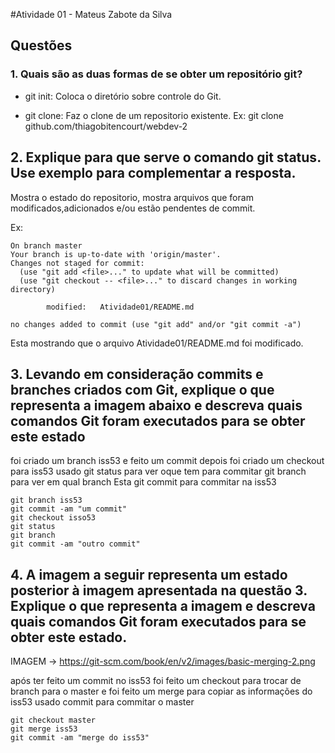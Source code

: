  #Atividade 01 -  Mateus Zabote da Silva

## Questões

### 1. Quais são as duas formas de se obter um repositório git?

- git init: Coloca o diretório sobre controle do Git.

- git clone: Faz o clone de um repositorio existente.
Ex: git clone github.com/thiagobitencourt/webdev-2

## 2. Explique para que serve o comando git status. Use exemplo para complementar a resposta.

Mostra o estado do repositorio, mostra arquivos que foram modificados,adicionados e/ou estão pendentes de commit.

Ex:
```
On branch master
Your branch is up-to-date with 'origin/master'.
Changes not staged for commit:
  (use "git add <file>..." to update what will be committed)
  (use "git checkout -- <file>..." to discard changes in working directory)

        modified:   Atividade01/README.md

no changes added to commit (use "git add" and/or "git commit -a")
```
Esta mostrando que o arquivo Atividade01/README.md foi modificado.


## 3. Levando em consideração commits e branches criados com Git, explique o que representa a imagem abaixo e descreva quais comandos Git foram executados para se obter este estado

foi criado um branch iss53 e feito um commit
depois foi criado um checkout para iss53
usado git status para ver oque tem para commitar
git branch para ver em qual branch Esta
git commit para commitar na iss53

```
git branch iss53
git commit -am "um commit"
git checkout isso53
git status
git branch
git commit -am "outro commit"

```


## 4. A imagem a seguir representa um estado posterior à imagem apresentada na questão 3. Explique o que representa a imagem e descreva quais comandos Git foram executados para se obter este estado.

IMAGEM -> https://git-scm.com/book/en/v2/images/basic-merging-2.png


após ter feito um commit no iss53
foi feito um checkout para trocar de branch para o master
e foi feito um merge para copiar as informações do iss53
usado commit para commitar o master

```
git checkout master
git merge iss53
git commit -am "merge do iss53"
```
